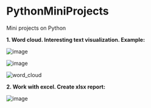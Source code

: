 # PythonMiniProjects
Mini projects on Python

**1. Word cloud. Interesting text visualization. Еxample:**

![image](https://user-images.githubusercontent.com/62501274/198726676-60acd85a-14d5-4a52-9554-eb34a0f66dcc.png)

![image](https://user-images.githubusercontent.com/62501274/198726787-030dd722-1003-477f-903b-22f5cd4b10d8.png)

![word_cloud](https://user-images.githubusercontent.com/62501274/198727662-605cd2f3-ba0b-4dec-bb70-f286746f6454.png)

**2. Work with excel. Create xlsx report:**

![image](https://user-images.githubusercontent.com/62501274/198857212-2d1e7be3-4892-4327-ba9b-832c5dc55f50.png)

